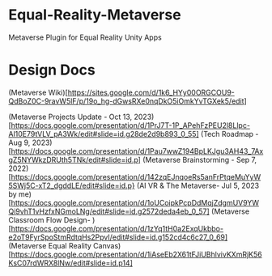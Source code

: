 # Equal-Reality-Metaverse
Metaverse Plugin for Equal Reality Unity Apps


# Design Docs
(Metaverse Wiki)[https://sites.google.com/d/1k6_HYy00ORGCOU9-QdBoZ0C-9ravW5lF/p/19o_hg-dGwsRXe0nqDkO5iOmkYvTGXek5/edit]

(Metaverse Projects Update - 	Oct 13, 2023)[https://docs.google.com/presentation/d/1PrJ7T-1P_APehFzPEU2l8Llpc-Al10E79tVLV_pA3Wk/edit#slide=id.g28de2d9b893_0_55]
(Tech Roadmap - Aug 9, 2023)[https://docs.google.com/presentation/d/1Pau7wwZ194BpLKJgu3AH43_7AxgZ5NYWkzDRUth5TNk/edit#slide=id.p]
(Metaverse Brainstorming - Sep 7, 2022)[https://docs.google.com/presentation/d/142zqEJnqoeRs5anFrPtqeMuYyW5SWj5C-xT2_dgddLE/edit#slide=id.p}
(AI VR & The Metaverse- 	Jul 5, 2023 by me)[https://docs.google.com/presentation/d/1oUCoipkPcpDdMqjZdgmUV9YWQi9vhT1vHzfxNGmoLNg/edit#slide=id.g2572deda4eb_0_57]
(Metaverse Classroom Flow Design- )[https://docs.google.com/presentation/d/1zYq1tH0a2ExqUkbbo-e2oT9FyrSpoStmRdtqHs2PpvI/edit#slide=id.g152cd4c6c27_0_69]
(Metaverse Equal Reality Canvas)[https://docs.google.com/presentation/d/1iAseEb2X61tFJiUBhlvivKXmRjK56KsC07rdWRX8lNw/edit#slide=id.p14]
